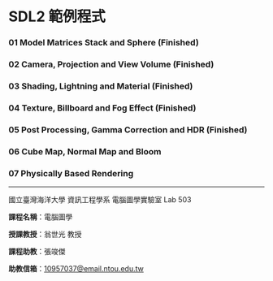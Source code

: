 # SDL2 範例程式
### 01 Model Matrices Stack and Sphere (Finished)
### 02 Camera, Projection and View Volume (Finished)
### 03 Shading, Lightning and Material (Finished)
### 04 Texture, Billboard and Fog Effect (Finished)
### 05 Post Processing, Gamma Correction and HDR (Finished)
### 06 Cube Map, Normal Map and Bloom
### 07 Physically Based Rendering

------------------------------------------------------------
國立臺灣海洋大學 資訊工程學系 電腦圖學實驗室 Lab 503

**課程名稱**：電腦圖學

**授課教授**：翁世光 教授

**課程助教**：張竣傑

**助教信箱**：10957037@email.ntou.edu.tw